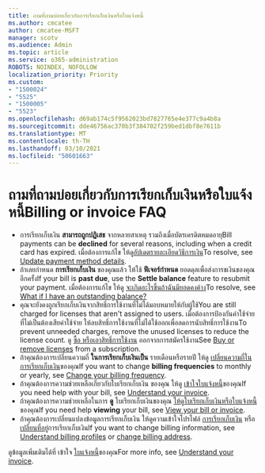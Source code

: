 ```yaml
---
title: ถามที่ถามบ่อยเกี่ยวกับการเรียกเก็บเงินหรือใบแจ้งหนี้
ms.author: cmcatee
author: cmcatee-MSFT
manager: scotv
ms.audience: Admin
ms.topic: article
ms.service: o365-administration
ROBOTS: NOINDEX, NOFOLLOW
localization_priority: Priority
ms.custom:
- "1500024"
- "5525"
- "1500005"
- "5523"
ms.openlocfilehash: d69ab174c5f9562023bd7827765e4e377c9a4b8a
ms.sourcegitcommit: dde46756ac370b3f384702f259bed1dbf8e7611b
ms.translationtype: MT
ms.contentlocale: th-TH
ms.lasthandoff: 03/10/2021
ms.locfileid: "50601663"
---
```

# <a name="billing-or-invoice-faq"></a><span data-ttu-id="b4390-102">ถามที่ถามบ่อยเกี่ยวกับการเรียกเก็บเงินหรือใบแจ้งหนี้</span><span class="sxs-lookup"><span data-stu-id="b4390-102">Billing or invoice FAQ</span></span>

- <span data-ttu-id="b4390-103">การเรียกเก็บเงิน **สามารถถูกปฏิเสธ** จากหลายสาเหตุ รวมถึงเมื่อบัตรเครดิตหมดอายุ</span><span class="sxs-lookup"><span data-stu-id="b4390-103">Bill payments can be **declined** for several reasons, including when a credit card has expired.</span></span> <span data-ttu-id="b4390-104">เมื่อต้องการแก้ไข ให้ดู[อัปเดตรายละเอียดวิธีการเงิน](https://docs.microsoft.com/microsoft-365/commerce/billing-and-payments/manage-payment-methods#update-payment-method-details)</span><span class="sxs-lookup"><span data-stu-id="b4390-104">To resolve, see [Update payment method details](https://docs.microsoft.com/microsoft-365/commerce/billing-and-payments/manage-payment-methods#update-payment-method-details).</span></span>
- <span data-ttu-id="b4390-105">ถ้าเลยกําหนด **การเรียกเก็บเงิน** ของคุณแล้ว ให้ใช้ **ฟีเจอร์กําหนด** ยอดดุลเพื่อส่งการชเงินของคุณอีกครั้ง</span><span class="sxs-lookup"><span data-stu-id="b4390-105">If your bill is **past due**, use the **Settle balance** feature to resubmit your payment.</span></span> <span data-ttu-id="b4390-106">เมื่อต้องการแก้ไข ให้ดู [จะเกิดอะไรขึ้นถ้าฉันมียอดคงค้าง](https://docs.microsoft.com/microsoft-365/commerce/billing-and-payments/pay-for-your-subscription#what-if-i-have-an-outstanding-balance)</span><span class="sxs-lookup"><span data-stu-id="b4390-106">To resolve, see [What if I have an outstanding balance?](https://docs.microsoft.com/microsoft-365/commerce/billing-and-payments/pay-for-your-subscription#what-if-i-have-an-outstanding-balance)</span></span>
- <span data-ttu-id="b4390-107">คุณจะยังคงถูกเรียกเก็บเงินจากสิทธิ์การใช้งานที่ไม่ได้มอบหมายให้กับผู้ใช้</span><span class="sxs-lookup"><span data-stu-id="b4390-107">You are still charged for licenses that aren't assigned to users.</span></span> <span data-ttu-id="b4390-108">เมื่อต้องการป้องกันค่าใช้จ่ายที่ไม่เป็นต้องเสียค่าใช้จ่าย ให้ลบสิทธิ์การใช้งานที่ไม่ได้ใช้ออกเพื่อลดการนับสิทธิ์การใช้งาน</span><span class="sxs-lookup"><span data-stu-id="b4390-108">To prevent unneeded charges, remove the unused licenses to reduce the license count.</span></span> <span data-ttu-id="b4390-109">ดู [ซื้อ หรือเอาสิทธิ์การใช้งาน](https://docs.microsoft.com/microsoft-365/commerce/licenses/buy-licenses) ออกจากการสมัครใช้งาน</span><span class="sxs-lookup"><span data-stu-id="b4390-109">See [Buy or remove licenses](https://docs.microsoft.com/microsoft-365/commerce/licenses/buy-licenses) from a subscription.</span></span>
- <span data-ttu-id="b4390-110">ถ้าคุณต้องการเปลี่ยนความถี่ **ในการเรียกเก็บเงินเป็น** รายเดือนหรือรายปี ให้ดู [เปลี่ยนความถี่ในการเรียกเก็บเงิน](https://docs.microsoft.com/microsoft-365/commerce/billing-and-payments/change-payment-frequency)ของคุณ</span><span class="sxs-lookup"><span data-stu-id="b4390-110">If you want to change **billing frequencies** to monthly or yearly, see [Change your billing frequency](https://docs.microsoft.com/microsoft-365/commerce/billing-and-payments/change-payment-frequency).</span></span>
- <span data-ttu-id="b4390-111">ถ้าคุณต้องการความช่วยเหลือเกี่ยวกับใบเรียกเก็บเงิน ของคุณ ให้ดู [เข้าใจใบแจ้งหนี้](https://docs.microsoft.com/microsoft-365/commerce/billing-and-payments/understand-your-invoice2)ของคุณ</span><span class="sxs-lookup"><span data-stu-id="b4390-111">If you need help with your bill, see [Understand your invoice](https://docs.microsoft.com/microsoft-365/commerce/billing-and-payments/understand-your-invoice2).</span></span>
- <span data-ttu-id="b4390-112">ถ้าคุณต้องการความช่วยเหลือในการ **ดู** ใบเรียกเก็บเงินของคุณ [ให้ดูใบเรียกเก็บเงินหรือใบแจ้งหนี้](https://docs.microsoft.com/microsoft-365/commerce/billing-and-payments/view-your-bill-or-invoice)ของคุณ</span><span class="sxs-lookup"><span data-stu-id="b4390-112">If you need help **viewing** your bill, see [View your bill or invoice](https://docs.microsoft.com/microsoft-365/commerce/billing-and-payments/view-your-bill-or-invoice).</span></span>
- <span data-ttu-id="b4390-113">ถ้าคุณต้องการเปลี่ยนแปลงข้อมูลการเรียกเก็บเงิน ให้ดูความเข้าใจโปรไฟล์ [การเรียกเก็บเงิน](https://docs.microsoft.com/microsoft-365/commerce/billing-and-payments/manage-billing-profiles) หรือ [เปลี่ยนที่อยู่](https://docs.microsoft.com/microsoft-365/commerce/billing-and-payments/change-your-billing-addresses)การเรียกเก็บเงิน</span><span class="sxs-lookup"><span data-stu-id="b4390-113">If you want to change billing information, see [Understand billing profiles](https://docs.microsoft.com/microsoft-365/commerce/billing-and-payments/manage-billing-profiles) or [change billing address](https://docs.microsoft.com/microsoft-365/commerce/billing-and-payments/change-your-billing-addresses).</span></span>

<span data-ttu-id="b4390-114">ดูข้อมูลเพิ่มเติมได้ที่ เข้าใจ [ใบแจ้งหนี้](https://docs.microsoft.com/microsoft-365/commerce/billing-and-payments/understand-your-invoice2)ของคุณ</span><span class="sxs-lookup"><span data-stu-id="b4390-114">For more info, see [Understand your invoice](https://docs.microsoft.com/microsoft-365/commerce/billing-and-payments/understand-your-invoice2).</span></span>